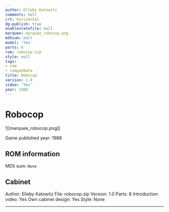 ```yaml
---
author: Elleby Katowitz
comments: null
crt: horizontal
dg-publish: true
enablestatefile: null
marquee: marquee_robocop.png
md5sum: null
model: 'Yes'
parts: 8
rom: robocop.zip
style: null
tags:
- rom
- compatData
title: Robocop
version: 1.0
video: 'Yes'
year: 1988
---
```


# Robocop

![[marquee_robocop.png]]

Game published year: 1988

## ROM information

MD5 sum: `None` 

## Cabinet

Author: Elleby Katowitz
File: robocop.zip
Version: 1.0
Parts: 8
Introduction video: Yes
Own cabinet design: Yes
Style: None

---
